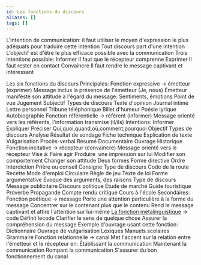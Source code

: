 ```yaml
---
id: Les fonctions du discours
aliases: []
tags: []
---
```


L'intention de communication:
	il faut utiliser le moyen d'expression le plus adéquats pour traduire cette intention
	Tout discours part d'une intention
	L'objectif est d'être le plus efficace possible avec la communication
	Trois intentions possible:
		Informer
			Il faut que le récepteur comprenne
		Exprimer
			Il faut rester en contact
		Convaincre
			Il faut rendre le message captivant et intéressant

Les six fonctions du discours
	Principales:
		Fonction expressive -> émetteur (exprimer)
			Message inclus la présence de l'émetteur (Je, nous)
			Émetteur manifeste son attitude à l'égard du message:
				Sentiments, émotions
				Point de vue
				Jugement
			Subjectif
			Types de discours
				Texte d'opinion
				Journal intime
				Lettre personnel
				Tribune téléphonique
				Billet d'humeur
				Poésie lyrique
				Autobiographie
		Fonction référentielle -> référent (informer)
			Message orienté vers les référents, l'information transmise (il/ils)
			Intentions:
				Informer
				Expliquer
				Préciser
				Qui,quoi,quand,où,comment,pourquoi
			Objectif
			Types de discours
				Analyse
				Résultat de sondage
				Fiche technique
				Explication de texte
				Vulgarisation
				Procès-verbal
				Résumé
				Documentaire
				Ouvrage
				Historique
		Fonction incitative -> récepteur (convaincre)
			Message orienté vers le récepteur
			Vise à:
				Faire agir
				Produire  une impression sur lui
				Modifier son comportement
				Changer son attitude
			Deux formes
				Forme directive
					Ordre
					Interdiction
					Prière ou conseil
					Consigne
					Type de discours
						Code de la route
						Recette
						Mode d'emploi
						Circulaire
						Règle de jeu
						Texte de loi
				Forme argumentative
					Évoque des arguments, des raisons
					Type de discours
						Message publicitaire
						Discours politique
						Étude de marché
						Guide touristique
						Proverbe
						Propagande
						Compte rendu critique
						Cours à l'école
	Secondaires:
		Fonction poétique -> message
			Porte une attention particulière à la forme du message
			Concentrer sur le contenant plus que le contenu
			Rend le message captivant et attire l'attention sur lui-même
		[La fonction métalinguistique](La%20fonction%20métalinguistique.md) -> code
			Définit lecode
			Clarifier le sens de quelque chose
			Assurer la compréhension du message
			Exemple d'ouvrage usant cette fonction:
				Dictionnaire
				Ouvrage de vulgarisation
				Lexiques
				Manuels scolaires
				Grammaire
		Fonction relationnelle -> canal
			Met l'accent sur la relation entre l'émetteur et le récepteur en:
				Établissant la communication
				Maintenant la communication
				Rompant la communication
				S'assurer du bon fonctionnement du canal
